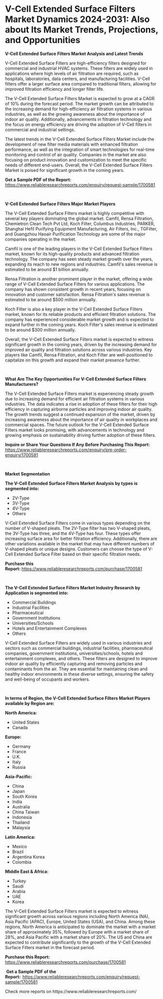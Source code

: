 <p><h1>V-Cell Extended Surface Filters Market Dynamics 2024-2031: Also about Its Market Trends, Projections, and Opportunities</h1></p><p><strong>V-Cell Extended Surface Filters Market Analysis and Latest Trends</strong></p>
<p><p>V-Cell Extended Surface Filters are high-efficiency filters designed for commercial and industrial HVAC systems. These filters are widely used in applications where high levels of air filtration are required, such as hospitals, laboratories, data centers, and manufacturing facilities. V-Cell filters offer a larger surface area compared to traditional filters, allowing for improved filtration efficiency and longer filter life.</p><p>The V-Cell Extended Surface Filters Market is expected to grow at a CAGR of 10% during the forecast period. The market growth can be attributed to the increasing demand for high-efficiency air filtration systems in various industries, as well as the growing awareness about the importance of indoor air quality. Additionally, advancements in filtration technology and the focus on energy efficiency are driving the adoption of V-Cell filters in commercial and industrial settings.</p><p>The latest trends in the V-Cell Extended Surface Filters Market include the development of new filter media materials with enhanced filtration performance, as well as the integration of smart technologies for real-time monitoring and control of air quality. Companies in the market are also focusing on product innovation and customization to meet the specific needs of different end-users. Overall, the V-Cell Extended Surface Filters Market is poised for significant growth in the coming years.</p></p>
<p><strong>Get a Sample PDF of the Report:&nbsp;</strong> <a href="https://www.reliableresearchreports.com/enquiry/request-sample/1700581">https://www.reliableresearchreports.com/enquiry/request-sample/1700581</a></p>
<p>&nbsp;</p>
<p><strong>V-Cell Extended Surface Filters Major Market Players</strong></p>
<p><p>The V-Cell Extended Surface Filters market is highly competitive with several key players dominating the global market. Camfil, Rensa Filtration, Chemietron Clean Tech Pvt Ltd, Koch Filter, Columbus Industries, PARKER, Shanghai Hefil Purifying Equipment Manufacturing, Air Filters, Inc., TGFilter, and Guangzhou Haoair Purification Technology are some of the major companies operating in the market.</p><p>Camfil is one of the leading players in the V-Cell Extended Surface Filters market, known for its high-quality products and advanced filtration technology. The company has seen steady market growth over the years, expanding its reach to new regions and industries. Camfil's sales revenue is estimated to be around $1 billion annually.</p><p>Rensa Filtration is another prominent player in the market, offering a wide range of V-Cell Extended Surface Filters for various applications. The company has shown consistent growth in recent years, focusing on innovation and customer satisfaction. Rensa Filtration's sales revenue is estimated to be around $500 million annually.</p><p>Koch Filter is also a key player in the V-Cell Extended Surface Filters market, known for its reliable products and efficient filtration solutions. The company has experienced considerable market growth and is expected to expand further in the coming years. Koch Filter's sales revenue is estimated to be around $300 million annually.</p><p>Overall, the V-Cell Extended Surface Filters market is expected to witness significant growth in the coming years, driven by the increasing demand for improved air quality and filtration solutions across various industries. Key players like Camfil, Rensa Filtration, and Koch Filter are well-positioned to capitalize on this growth and expand their market presence further.</p></p>
<p>&nbsp;</p>
<p><strong>What Are The Key Opportunities For V-Cell Extended Surface Filters Manufacturers?</strong></p>
<p><p>The V-Cell Extended Surface Filters market is experiencing steady growth due to increasing demand for efficient air filtration systems in various industries. The data indicates a rise in adoption of these filters for their high efficiency in capturing airborne particles and improving indoor air quality. The growth trends suggest a continued expansion of the market, driven by increasing awareness about the importance of air quality in workplaces and commercial spaces. The future outlook for the V-Cell Extended Surface Filters market looks promising, with advancements in technology and growing emphasis on sustainability driving further adoption of these filters.</p></p>
<p><strong>Inquire or Share Your Questions If Any Before Purchasing This Report:</strong> <a href="https://www.reliableresearchreports.com/enquiry/pre-order-enquiry/1700581">https://www.reliableresearchreports.com/enquiry/pre-order-enquiry/1700581</a></p>
<p>&nbsp;</p>
<p><strong>Market Segmentation</strong></p>
<p><strong>The V-Cell Extended Surface Filters Market Analysis by types is segmented into:</strong></p>
<p><ul><li>2V-Type</li><li>3V-Type</li><li>4V-Type</li><li>Others</li></ul></p>
<p><p>V-Cell Extended Surface Filters come in various types depending on the number of V-shaped pleats. The 2V-Type filter has two V-shaped pleats, the 3V-Type has three, and the 4V-Type has four. These types offer increasing surface area for better filtration efficiency. Additionally, there are other variations available in the market that may have different numbers of V-shaped pleats or unique designs. Customers can choose the type of V-Cell Extended Surface Filter based on their specific filtration needs.</p></p>
<p><strong>Purchase this Report:&nbsp;</strong><a href="https://www.reliableresearchreports.com/purchase/1700581">https://www.reliableresearchreports.com/purchase/1700581</a></p>
<p>&nbsp;</p>
<p><strong>The V-Cell Extended Surface Filters Market Industry Research by Application is segmented into:</strong></p>
<p><ul><li>Commercial Buildings</li><li>Industrial Facilities</li><li>Pharmaceutical</li><li>Government Institutions</li><li>Universities/Schools</li><li>Hotels and Entertainment Complexes</li><li>Others</li></ul></p>
<p><p>V-Cell Extended Surface Filters are widely used in various industries and sectors such as commercial buildings, industrial facilities, pharmaceutical companies, government institutions, universities/schools, hotels and entertainment complexes, and others. These filters are designed to improve indoor air quality by efficiently capturing and removing particles and contaminants from the air. They are essential for maintaining clean and healthy indoor environments in these diverse settings, ensuring the safety and well-being of occupants and workers.</p></p>
<p>&nbsp;</p>
<p><strong>In terms of Region, the V-Cell Extended Surface Filters Market Players available by Region are:</strong></p>
<p>
    <p> <strong> North America: </strong>
        <ul>
            <li>United States</li>
            <li>Canada</li>
        </ul>
        </p> 
    <p> <strong> Europe: </strong>
        <ul>
            <li>Germany</li>
            <li>France</li>
            <li>U.K.</li>
            <li>Italy</li>
            <li>Russia</li>
        </ul>
        </p> 
    <p> <strong> Asia-Pacific: </strong>
        <ul>
            <li>China</li>
            <li>Japan</li>
            <li>South Korea</li>
            <li>India</li>
            <li>Australia</li>
            <li>China Taiwan</li>
            <li>Indonesia</li>
            <li>Thailand</li>
            <li>Malaysia</li>
        </ul>
        </p> 
    <p> <strong> Latin America: </strong>
        <ul>
            <li>Mexico</li>
            <li>Brazil</li>
            <li>Argentina Korea</li>
            <li>Colombia</li>
        </ul>
        </p> 
    <p> <strong> Middle East & Africa: </strong>
        <ul>
            <li>Turkey</li>
            <li>Saudi</li>
            <li>Arabia</li>
            <li>UAE</li>
            <li>Korea</li>
        </ul>
    </p>
    </p>
<p><p>The V-Cell Extended Surface Filters market is expected to witness significant growth across various regions including North America (NA), Asia Pacific (APAC), Europe, United States (USA), and China. Among these regions, North America is anticipated to dominate the market with a market share of approximately 35%, followed by Europe with a market share of 28%, and Asia Pacific with a market share of 20%. The US and China are expected to contribute significantly to the growth of the V-Cell Extended Surface Filters market in the forecast period.</p></p>
<p><strong>Purchase this Report: </strong><a href="https://www.reliableresearchreports.com/purchase/1700581">https://www.reliableresearchreports.com/purchase/1700581</a></p>
<p>&nbsp;<strong>Get a Sample PDF of the Report:&nbsp;&nbsp;</strong><a href="https://www.reliableresearchreports.com/enquiry/request-sample/1700581">https://www.reliableresearchreports.com/enquiry/request-sample/1700581</a></p>
<p><strong></strong></p>
<p>Check more reports on https://www.reliableresearchreports.com/</p>